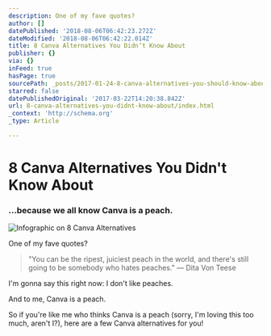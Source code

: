 ```yaml
---
description: One of my fave quotes?
author: []
datePublished: '2018-08-06T06:42:23.272Z'
dateModified: '2018-08-06T06:42:22.014Z'
title: 8 Canva Alternatives You Didn’t Know About
publisher: {}
via: {}
inFeed: true
hasPage: true
sourcePath: _posts/2017-01-24-8-canva-alternatives-you-should-know-about.md
starred: false
datePublishedOriginal: '2017-03-22T14:20:38.842Z'
url: 8-canva-alternatives-you-didnt-know-about/index.html
_context: 'http://schema.org'
_type: Article

---
```

# 8 Canva Alternatives You Didn't Know About

### ...because we all know Canva is a peach.
![Infographic on 8 Canva Alternatives](https://the-grid-user-content.s3-us-west-2.amazonaws.com/a8647d55-2116-433d-8498-43b81e331f88.png)

One of my fave quotes?

> "You can be the ripest, juiciest peach in the world, and there's still going to be somebody who hates peaches."
> ― Dita Von Teese

I'm gonna say this right now: I don't like peaches.

And to me, Canva is a peach.

So if you're like me who thinks Canva is a peach (sorry, I'm loving this too much, aren't I?), here are a few Canva alternatives for you!